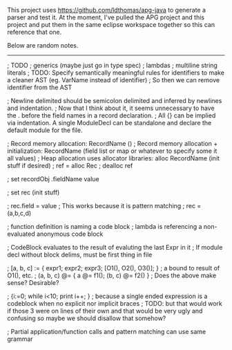This project uses https://github.com/ldthomas/apg-java to generate a parser and test it. At the moment, I've pulled the APG project and this project and put them in the same eclipse workspace together so this can reference that one.

Below are random notes.

-----------------------

; TODO
;   generics (maybe just go in type spec)
;   lambdas
;   multiline string literals
; TODO: Specify semantically meaningful rules for identifiers to make a cleaner AST (eg. VarName instead of identifier)
;       So then we can remove identifier from the AST

; Newline delimited should be semicolon delimited and inferred by newlines and indentation.
; Now that I think about it, it seems unnecessary to have the . before the field names in a record declaration. 
; All {} can be implied via indentation. A single ModuleDecl can be standalone and declare the default module for the file.

; Record memory allocation: RecordName ()
; Record memory allocation + initialization: RecordName (field list or map or whatever to specify some it all values)
; Heap allocation uses allocator libraries: alloc RecordName (init stuff if desired)
; ref = alloc Rec
; dealloc ref

; set recordObj .fieldName value

; set rec (init stuff)

; rec.field = value
; This works because it is pattern matching
; rec = (a,b,c,d)

; function definition is naming a code block
; lambda is referencing a non-evaluated anonymous code block

; CodeBlock evaluates to the result of evaluting the last Expr in it
; If module decl without block delims, must be first thing in file


; [a, b, c] := { expr1; expr2; expr3; [O1(), O2(), O3()]; } ; a bound to result of O1(), etc.
; (a, b, c) @= { a @= f1(); (b, c) @= f2() }
; Does the above make sense? Desirable?


; {i:=0; while i<10; print i++; }
; because a single ended expression is a codeblock when no explicit nor implicit braces
; TODO: but that would work if those 3 were on lines of their own and that would be very ugly and confusing so maybe we should disallow that somehow?


; Partial application/function calls and pattern matching can use same grammar
